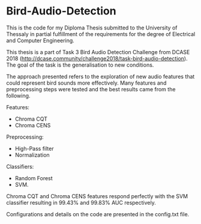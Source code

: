 # Bird-Audio-Detection
This is the code for my Diploma Thesis submitted to the University of Thessaly in partial fulfillment of the requirements for the degree of Electrical and Computer Engineering.

This thesis is a part of Task 3 Bird Audio Detection Challenge from DCASE 2018 (http://dcase.community/challenge2018/task-bird-audio-detection). 
The goal of the task is the generalisation to new conditions.

The approach presented refers to the exploration of new audio features that could represent bird sounds more effectively.
Many features and preprocessing steps were tested and the best results came from the following.

Features:
- Chroma CQT
- Chroma CENS

Preprocessing:
- High-Pass filter
- Normalization

Classifiers:
- Random Forest
- SVM.

Chroma CQT and Chroma CENS features respond perfectly with the SVM classifier resulting in 99.43% and 99.83% AUC respectively.

Configurations and details on the code are presented in the config.txt file.
